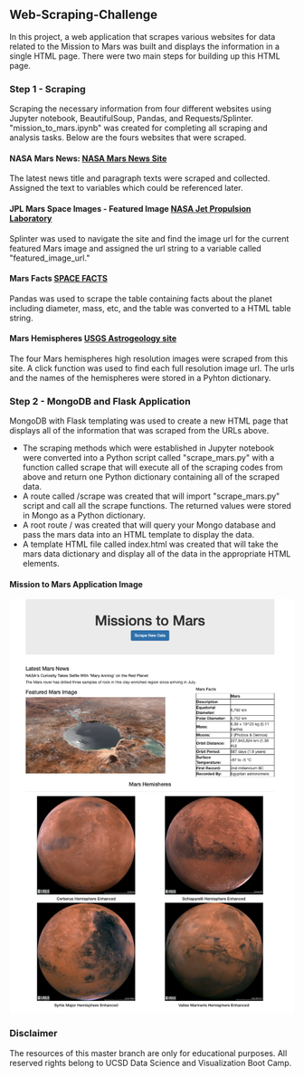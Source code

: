 ## Web-Scraping-Challenge
In this project, a web application that scrapes various websites for data related to the Mission to Mars was built and displays the information in a single HTML page. There were two main steps for building up this HTML page.
### Step 1 - Scraping
Scraping the necessary information from four different websites using Jupyter notebook, BeautifulSoup, Pandas, and Requests/Splinter. "mission_to_mars.ipynb" was created for completing all scraping and analysis tasks. Below are the fours websites that were scraped.
#### NASA Mars News: [NASA Mars News Site](https://mars.nasa.gov/news/?page=0&per_page=40&order=publish_date+desc%2Ccreated_at+desc&search=&category=19%2C165%2C184%2C204&blank_scope=Latest)
The latest news title and paragraph texts were scraped and collected. Assigned the text to variables which could be referenced later.
#### JPL Mars Space Images - Featured Image [NASA Jet Propulsion Laboratory](https://www.jpl.nasa.gov/spaceimages/?search=&category=Mars)
Splinter was used to navigate the site and find the image url for the current featured Mars image and assigned the url string to a variable called "featured_image_url."
#### Mars Facts [SPACE FACTS](https://space-facts.com/mars/)
Pandas was used to scrape the table containing facts about the planet including diameter, mass, etc, and the table was converted to a HTML table string.
#### Mars Hemispheres [USGS Astrogeology site](https://astrogeology.usgs.gov/search/results?q=hemisphere+enhanced&k1=target&v1=Mars)
The four Mars hemispheres high resolution images were scraped from this site. A click function was used to find each full resolution image url. The urls and the names of the hemispheres were stored in a Pyhton dictionary.
### Step 2 - MongoDB and Flask Application
MongoDB with Flask templating was used to create a new HTML page that displays all of the information that was scraped from the URLs above.
* The scraping methods which were established in Jupyter notebook were converted into a Python script called "scrape_mars.py" with a function called scrape that will execute all of the scraping codes from above and return one Python dictionary containing all of the scraped data.
* A route called /scrape was created that will import "scrape_mars.py" script and call all the scrape functions. The returned values were stored in Mongo as a Python dictionary.
* A root route / was created that will query your Mongo database and pass the mars data into an HTML template to display the data.
* A template HTML file called index.html was created that will take the mars data dictionary and display all of the data in the appropriate HTML elements. 
#### Mission to Mars Application Image
![alt app_image](https://github.com/changrita1114/Web-Scraping-Challenge/blob/main/Missions_to_Mars/app_screenshot.png?raw=true)

### Disclaimer
The resources of this master branch are only for educational purposes. All reserved rights belong to UCSD Data Science and Visualization Boot Camp.
